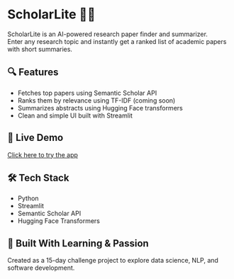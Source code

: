 # ScholarLite 🧠📄

ScholarLite is an AI-powered research paper finder and summarizer.  
Enter any research topic and instantly get a ranked list of academic papers with short summaries.

## 🔍 Features
- Fetches top papers using Semantic Scholar API
- Ranks them by relevance using TF-IDF (coming soon)
- Summarizes abstracts using Hugging Face transformers
- Clean and simple UI built with Streamlit

## 🚀 Live Demo
[Click here to try the app](https://scholarlite.streamlit.app/)

## 🛠️ Tech Stack
- Python
- Streamlit
- Semantic Scholar API
- Hugging Face Transformers

## 🤖 Built With Learning & Passion
Created as a 15-day challenge project to explore data science, NLP, and software development.
